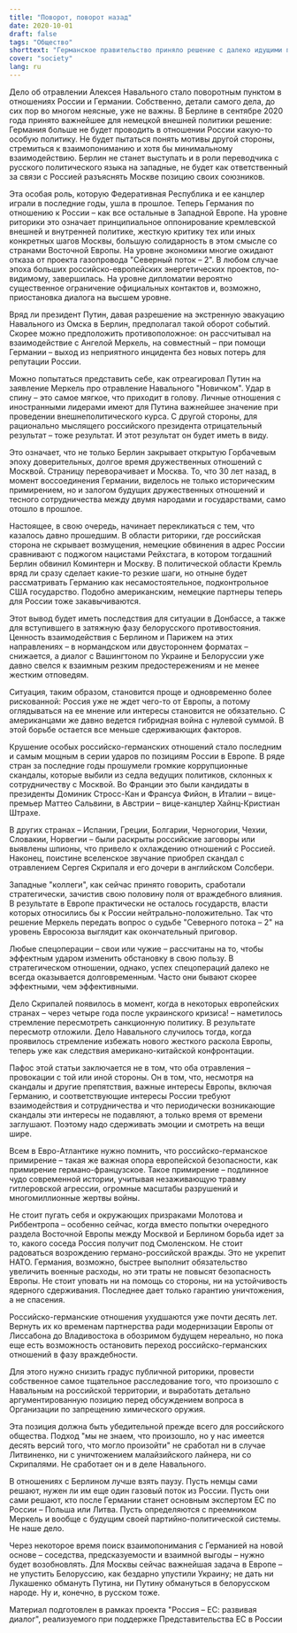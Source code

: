 ```yaml
---
title: "Поворот, поворот назад"
date: 2020-10-01
draft: false
tags: "Общество"
shorttext: "Германское правительство приняло решение с далеко идущими последствиями. Но Европа не становится безопаснее. Комментарий гостя."
cover: "society"
lang: ru
---
```


Дело об отравлении Алексея Навального стало поворотным пунктом в отношениях России и Германии. Собственно, детали самого дела, до сих пор во многом неясные, уже не важны. В Берлине в сентябре 2020 года принято важнейшее для немецкой внешней политики решение: Германия больше не будет проводить в отношении России какую-то особую политику. Не будет пытаться понять мотивы другой стороны, стремиться к взаимопониманию и хотя бы минимальному взаимодействию. Берлин не станет выступать и в роли переводчика с русского политического языка на западные, не будет как ответственный за связи с Россией разъяснять Москве позицию своих союзников. 

Эта особая роль, которую Федеративная Республика и ее канцлер играли в последние годы, ушла в прошлое. Теперь Германия по отношению к России – как все остальные в Западной Европе. На уровне риторики это означает принципиальное оппонирование кремлевской внешней и внутренней политике, жесткую критику тех или иных конкретных шагов Москвы, большую солидарность в этом смысле со странами Восточной Европы. На уровне экономики многие ожидают отказа от проекта газопровода "Северный поток – 2". В любом случае эпоха больших российско-европейских энергетических проектов, по-видимому, завершилась. На уровне дипломатии вероятно существенное ограничение официальных контактов и, возможно, приостановка диалога на высшем уровне.

Вряд ли президент Путин, давая разрешение на экстренную эвакуацию Навального из Омска в Берлин, предполагал такой оборот событий. Скорее можно предположить противоположное: он рассчитывал на взаимодействие с Ангелой Меркель, на совместный – при помощи Германии – выход из неприятного инцидента без новых потерь для репутации России.

Можно попытаться представить себе, как отреагировал Путин на заявление Меркель про отравление Навального "Новичком". Удар в спину – это самое мягкое, что приходит в голову. Личные отношения с иностранными лидерами имеют для Путина важнейшее значение при проведении внешнеполитического курса. С другой стороны, для рационально мыслящего российского президента отрицательный результат – тоже результат. И этот результат он будет иметь в виду.

Это означает, что не только Берлин закрывает открытую Горбачевым эпоху доверительных, долгое время дружественных отношений с Москвой. Страницу переворачивает и Москва. То, что 30 лет назад, в момент воссоединения Германии, виделось не только историческим примирением, но и залогом будущих дружественных отношений и тесного сотрудничества между двумя народами и государствами, само отошло в прошлое.

Настоящее, в свою очередь, начинает перекликаться с тем, что казалось давно прошедшим. В области риторики, где российская сторона не скрывает возмущения, немецкие обвинения в адрес России сравнивают с поджогом нацистами Рейхстага, в котором тогдашний Берлин обвинил Коминтерн и Москву. В политической области Кремль вряд ли сразу сделает какие-то резкие шаги, но отныне будет рассматривать Германию как несамостоятельное, подконтрольное США государство. Подобно американским, немецкие партнеры теперь для России тоже закавычиваются.

Этот вывод будет иметь последствия для ситуации в Донбассе, а также для вступившего в затяжную фазу белорусского противостояния. Ценность взаимодействия с Берлином и Парижем на этих направлениях – в нормандском или двустороннем форматах – снижается, а диалог с Вашингтоном по Украине и Белоруссии уже давно свелся к взаимным резким предостережениям и не менее жестким отповедям.

Ситуация, таким образом, становится проще и одновременно более рискованной: Россия уже не ждет чего-то от Европы, а потому оглядываться на ее мнение или интересы становится не обязательно. С американцами же давно ведется гибридная война с нулевой суммой. В этой борьбе остается все меньше сдерживающих факторов.

Крушение особых российско-германских отношений стало последним и самым мощным в серии ударов по позициям России в Европе. В ряде стран за последние годы прошумели громкие коррупционные скандалы, которые выбили из седла ведущих политиков, склонных к сотрудничеству с Москвой. Во Франции это были кандидаты в президенты Доминик Стросс-Кан и Франсуа Фийон, в Италии – вице-премьер Маттео Сальвини, в Австрии – вице-канцлер Хайнц-Кристиан Штрахе.

В других странах – Испании, Греции, Болгарии, Черногории, Чехии, Словакии, Норвегии – были раскрыты российские заговоры или выявлены шпионы, что привело к охлаждению отношений с Россией. Наконец, поистине вселенское звучание приобрел скандал с отравлением Сергея Скрипаля и его дочери в английском Солсбери.

Западные "коллеги", как сейчас принято говорить, сработали стратегически, зачистив свою половину поля от враждебного влияния. В результате в Европе практически не осталось государств, власти которых относились бы к России нейтрально-положительно. Так что решение Меркель передать вопрос о судьбе "Северного потока – 2" на уровень Евросоюза выглядит как окончательный приговор.

Любые спецоперации – свои или чужие – рассчитаны на то, чтобы эффектным ударом изменить обстановку в свою пользу. В стратегическом отношении, однако, успех спецопераций далеко не всегда оказывается долговременным. Часто они бывают скорее эффектными, чем эффективными.

Дело Скрипалей появилось в момент, когда в некоторых европейских странах – через четыре года после украинского кризиса! – наметилось стремление пересмотреть санкционную политику. В результате пересмотр отложили. Дело Навального случилось тогда, когда проявилось стремление избежать нового жесткого раскола Европы, теперь уже как следствия американо-китайской конфронтации.

Пафос этой статьи заключается не в том, что оба отравления – провокации с той или иной стороны. Он в том, что, несмотря на скандалы и другие препятствия, важные интересы Европы, включая Германию, и соответствующие интересы России требуют взаимодействия и сотрудничества и что периодически возникающие скандалы эти интересы не подавляют, а только время от времени заглушают. Поэтому надо сдерживать эмоции и смотреть на вещи шире.

Всем в Евро-Атлантике нужно помнить, что российско-германское примирение – такая же важная опора европейской безопасности, как примирение германо-французское. Такое примирение – подлинное чудо современной истории, учитывая незаживающую травму гитлеровской агрессии, огромные масштабы разрушений и многомиллионные жертвы войны.

Не стоит пугать себя и окружающих призраками Молотова и Риббентропа – особенно сейчас, когда вместо попытки очередного раздела Восточной Европы между Москвой и Берлином борьба идет за то, какого соседа Россия получит под Смоленском. Не стоит радоваться возрождению германо-российской вражды. Это не укрепит НАТО. Германия, возможно, быстрее выполнит обязательство увеличить военные расходы, но эти траты не повысят безопасность Европы. Не стоит уповать ни на помощь со стороны, ни на устойчивость ядерного сдерживания. Последнее дает только гарантию уничтожения, а не спасения.

Российско-германские отношения ухудшаются уже почти десять лет. Вернуть их ко временам партнерства ради модернизации Европы от Лиссабона до Владивостока в обозримом будущем нереально, но пока еще есть возможность остановить переход российско-германских отношений в фазу враждебности.

Для этого нужно снизить градус публичной риторики, провести собственное самое тщательное расследование того, что произошло с Навальным на российской территории, и выработать детально аргументированную позицию перед обсуждением вопроса в Организации по запрещению химического оружия.

Эта позиция должна быть убедительной прежде всего для российского общества. Подход "мы не знаем, что произошло, но у нас имеется десять версий того, что могло произойти" не сработал ни в случае Литвиненко, ни с уничтожением малайзийского лайнера, ни со Скрипалями. Не сработает он и в деле Навального.

В отношениях с Берлином лучше взять паузу. Пусть немцы сами решают, нужен ли им еще один газовый поток из России. Пусть они сами решают, кто после Германии станет основным экспертом ЕС по России – Польша или Литва. Пусть определяются с преемником Меркель и вообще с будущим своей партийно-политической системы. Не наше дело.

Через некоторое время поиск взаимопонимания с Германией на новой основе – соседства, предсказуемости и взаимной выгоды – нужно будет возобновлять. Для Москвы сейчас важнейшая задача в Европе – не упустить Белоруссию, как бездарно упустили Украину; не дать ни Лукашенко обмануть Путина, ни Путину обмануться в белорусском народе. Ну и, конечно, в русском тоже. 

Материал подготовлен в рамках проекта "Россия – ЕС: развивая диалог", реализуемого при поддержке Представительства ЕС в России
